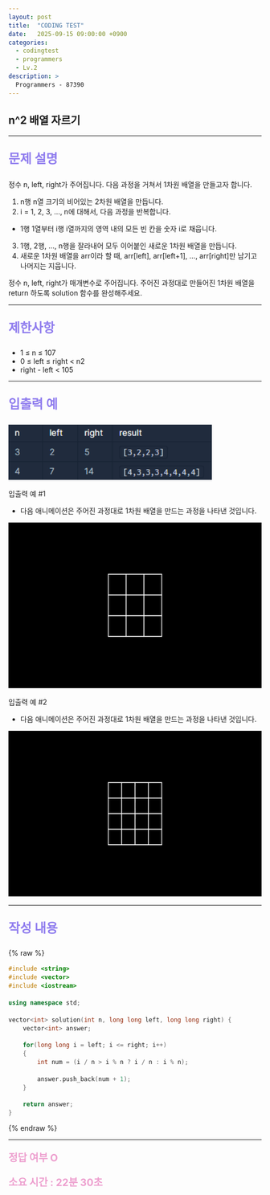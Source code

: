 ```yaml
---
layout: post
title:  "CODING TEST"
date:   2025-09-15 09:00:00 +0900
categories:
  - codingtest
  - programmers
  - Lv.2
description: >
  Programmers - 87390
---
```

## n^2 배열 자르기

---

<p style = "color:#8f7cee; font-size:25px; font-weight:bold">
문제 설명
</p>

정수 n, left, right가 주어집니다. 다음 과정을 거쳐서 1차원 배열을 만들고자 합니다.

1. n행 n열 크기의 비어있는 2차원 배열을 만듭니다.
2. i = 1, 2, 3, ..., n에 대해서, 다음 과정을 반복합니다.
 - 1행 1열부터 i행 i열까지의 영역 내의 모든 빈 칸을 숫자 i로 채웁니다.
3. 1행, 2행, ..., n행을 잘라내어 모두 이어붙인 새로운 1차원 배열을 만듭니다.
4. 새로운 1차원 배열을 arr이라 할 때, arr[left], arr[left+1], ..., arr[right]만 남기고 나머지는 지웁니다.

정수 n, left, right가 매개변수로 주어집니다. 주어진 과정대로 만들어진 1차원 배열을 return 하도록 solution 함수를 완성해주세요.

---

<p style = "color:#8f7cee; font-size:25px; font-weight:bold">
제한사항
</p>

- 1 ≤ n ≤ 107
- 0 ≤ left ≤ right < n2
- right - left < 105

---

<p style = "color:#8f7cee; font-size:25px; font-weight:bold">
입출력 예 
</p>

<img src = "/assets/img/codingtest/87390_1.png" width = "405" height = "110">

입출력 예 #1
- 다음 애니메이션은 주어진 과정대로 1차원 배열을 만드는 과정을 나타낸 것입니다.

<img src = "/assets/img/codingtest/87390_2.gif" width = "600" height = "330">

입출력 예 #2
- 다음 애니메이션은 주어진 과정대로 1차원 배열을 만드는 과정을 나타낸 것입니다.

<img src = "/assets/img/codingtest/87390_3.gif" width = "600" height = "330">

---

<p style = "color:#8f7cee; font-size:25px; font-weight:bold">
작성 내용
</p>

{% raw %}
```cpp
#include <string>
#include <vector>
#include <iostream>

using namespace std;

vector<int> solution(int n, long long left, long long right) {
    vector<int> answer;

    for(long long i = left; i <= right; i++)
    {
        int num = (i / n > i % n ? i / n : i % n);

        answer.push_back(num + 1);
    }   
    
    return answer;
}
```
{% endraw %}

---

<p style = "color:#ed9ece; font-size:20px; font-weight:bold">
정답 여부 O
</p>

<p style = "color:#ed9ece; font-size:20px; font-weight:bold">
소요 시간 : 22분 30초
</p>